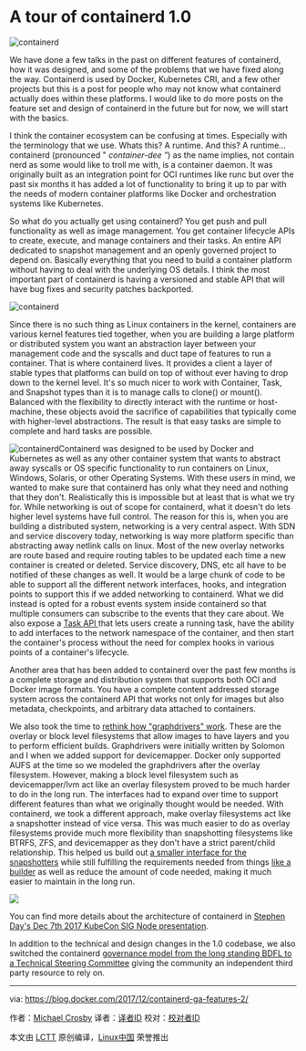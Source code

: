 A tour of containerd 1.0
======
![containerd][1]

We have done a few talks in the past on different features of containerd, how it was designed, and some of the problems that we have fixed along the way. Containerd is used by Docker, Kubernetes CRI, and a few other projects but this is a post for people who may not know what containerd actually does within these platforms.  I would like to do more posts on the feature set and design of containerd in the future but for now, we will start with the basics.

I think the container ecosystem can be confusing at times. Especially with the terminology that we use. Whats this? A runtime. And this? A runtime… containerd (pronounced " _container-dee "_) as the name implies, not contain nerd as some would like to troll me with, is a container daemon.  It was originally built as an integration point for OCI runtimes like runc but over the past six months it has added a lot of functionality to bring it up to par with the needs of modern container platforms like Docker and orchestration systems like Kubernetes.

So what do you actually get using containerd?  You get push and pull functionality as well as image management.  You get container lifecycle APIs to create, execute, and manage containers and their tasks. An entire API dedicated to snapshot management and an openly governed project to depend on.  Basically everything that you need to build a container platform without having to deal with the underlying OS details.  I think the most important part of containerd is having a versioned and stable API that will have bug fixes and security patches backported.

![containerd][2]

Since there is no such thing as Linux containers in the kernel, containers are various kernel features tied together, when you are building a large platform or distributed system you want an abstraction layer between your management code and the syscalls and duct tape of features to run a container.  That is where containerd lives.  It provides a client a layer of stable types that platforms can build on top of without ever having to drop down to the kernel level.  It's so much nicer to work with Container, Task, and Snapshot types than it is to manage calls to clone() or mount(). Balanced with the flexibility to directly interact with the runtime or host-machine, these objects avoid the sacrifice of capabilities that typically come with higher-level abstractions. The result is that easy tasks are simple to complete and hard tasks are possible.

![containerd][3]Containerd was designed to be used by Docker and Kubernetes as well as any other container system that wants to abstract away syscalls or OS specific functionality to run containers on Linux, Windows, Solaris, or other Operating Systems.  With these users in mind, we wanted to make sure that containerd has only what they need and nothing that they don't.  Realistically this is impossible but at least that is what we try for.  While networking is out of scope for containerd, what it doesn't do lets higher level systems have full control.  The reason for this is, when you are building a distributed system, networking is a very central aspect.  With SDN and service discovery today, networking is way more platform specific than abstracting away netlink calls on linux.  Most of the new overlay networks are route based and require routing tables to be updated each time a new container is created or deleted.  Service discovery, DNS, etc all have to be notified of these changes as well.  It would be a large chunk of code to be able to support all the different network interfaces, hooks, and integration points to support this if we added networking to containerd.  What we did instead is opted for a robust events system inside containerd so that multiple consumers can subscribe to the events that they care about.  We also expose a [Task API ][4]that lets users create a running task, have the ability to add interfaces to the network namespace of the container, and then start the container's process without the need for complex hooks in various points of a container's lifecycle.

Another area that has been added to containerd over the past few months is a complete storage and distribution system that supports both OCI and Docker image formats.  You have a complete content addressed storage system across the containerd API that works not only for images but also metadata, checkpoints, and arbitrary data attached to containers.

We also took the time to [rethink how "graphdrivers" work][5].  These are the overlay or block level filesystems that allow images to have layers and you to perform efficient builds.  Graphdrivers were initially written by Solomon and I when we added support for devicemapper.  Docker only supported AUFS at the time so we modeled the graphdrivers after the overlay filesystem.  However, making a block level filesystem such as devicemapper/lvm act like an overlay filesystem proved to be much harder to do in the long run.  The interfaces had to expand over time to support different features than what we originally thought would be needed.  With containerd, we took a different approach, make overlay filesystems act like a snapshotter instead of vice versa.  This was much easier to do as overlay filesystems provide much more flexibility than snapshotting filesystems like BTRFS, ZFS, and devicemapper as they don't have a strict parent/child relationship.  This helped us build out [a smaller interface for the snapshotters][6] while still fulfilling the requirements needed from things [like a builder][7] as well as reduce the amount of code needed, making it much easier to maintain in the long run.

![][8]

You can find more details about the architecture of containerd in [Stephen Day's Dec 7th 2017 KubeCon SIG Node presentation][9].

In addition to the technical and design changes in the 1.0 codebase, we also switched the containerd [governance model from the long standing BDFL to a Technical Steering Committee][10] giving the community an independent third party resource to rely on.


--------------------------------------------------------------------------------

via: https://blog.docker.com/2017/12/containerd-ga-features-2/

作者：[Michael Crosby][a]
译者：[译者ID](https://github.com/译者ID)
校对：[校对者ID](https://github.com/校对者ID)

本文由 [LCTT](https://github.com/LCTT/TranslateProject) 原创编译，[Linux中国](https://linux.cn/) 荣誉推出

[a]:https://blog.docker.com/author/michael/
[1]:https://i0.wp.com/blog.docker.com/wp-content/uploads/950cf948-7c08-4df6-afd9-cc9bc417cabe-6.jpg?resize=400%2C120&ssl=1
[2]:https://i1.wp.com/blog.docker.com/wp-content/uploads/4a7666e4-ebdb-4a40-b61a-26ac7c3f663e-4.jpg?resize=906%2C470&ssl=1 (containerd)
[3]:https://i1.wp.com/blog.docker.com/wp-content/uploads/2a73a4d8-cd40-4187-851f-6104ae3c12ba-1.jpg?resize=1140%2C680&ssl=1
[4]:https://github.com/containerd/containerd/blob/master/api/services/tasks/v1/tasks.proto
[5]:https://blog.mobyproject.org/where-are-containerds-graph-drivers-145fc9b7255
[6]:https://github.com/containerd/containerd/blob/master/api/services/snapshots/v1/snapshots.proto
[7]:https://blog.mobyproject.org/introducing-buildkit-17e056cc5317
[8]:https://i1.wp.com/blog.docker.com/wp-content/uploads/d0fb5eb9-c561-415d-8d57-e74442a879a2-1.jpg?resize=1140%2C556&ssl=1
[9]:https://speakerdeck.com/stevvooe/whats-happening-with-containerd-and-the-cri
[10]:https://github.com/containerd/containerd/pull/1748
